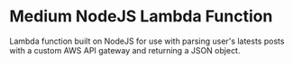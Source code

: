 # Medium NodeJS Lambda Function
Lambda function built on NodeJS for use with parsing user's latests posts with a custom AWS API gateway and returning a JSON object.
